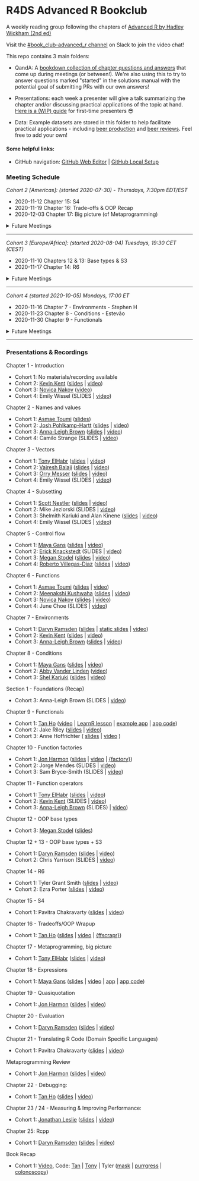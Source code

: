 # R4DS Advanced R Bookclub
A weekly reading group following the chapters of [Advanced R by Hadley Wickham (2nd ed)](https://adv-r.hadley.nz/)

Visit the [#book_club-advanced_r channel](https://r4ds.io/join) on Slack to join the video chat!

This repo contains 3 main folders:

- QandA: A [bookdown collection of chapter questions and answers](https://r4ds.github.io/bookclub-Advanced_R/QandA/docs/welcome.html) that come up during meetings (or between!). We're also using this to try to answer questions marked "started" in the solutions manual with the potential goal of submitting PRs with our own answers!

- Presentations: each week a presenter will give a talk summarizing the chapter and/or discussing practical applications of the topic at hand. [Here is a (WIP) guide](https://github.com/r4ds/bookclub-template/blob/master/Presentations/PresentationGuide.md) for first-time presenters :sunglasses:

- Data: Example datasets are stored in this folder to help facilitate practical applications - including [beer production](https://github.com/rfordatascience/tidytuesday/blob/master/data/2020/2020-03-31/readme.md) and [beer reviews](https://www.kaggle.com/rdoume/beerreviews). Feel free to add your own!

#### Some helpful links:
- GitHub navigation: [GitHub Web Editor](https://youtu.be/d41oc2OMAuI) | [GitHub Local Setup](https://www.youtube.com/watch?v=hNUNPkoledI)

### Meeting Schedule

*Cohort 2 [Americas]: (started 2020-07-30) - Thursdays, 7:30pm EDT/EST*

- 2020-11-12 Chapter 15: S4
- 2020-11-19 Chapter 16: Trade-offs & OOP Recap
- 2020-12-03 Chapter 17: Big picture (of Metaprogramming)

<details>
  <summary> Future Meetings </summary>

- 2020-12-10 Chapter 18: Expressions
- 2020-12-17 Chapter 19: Quasiquotation
- 2021-01-07 Chapter 20: Evaluation
- 2021-01-14 Chapter 21: Translating R code
- 2021-01-21 Metaprogramming Recap
- 2021-01-28 Chapter 22: Debugging
- 2021-02-04 Chapters 23 & 24: Measuring & Improving performance
- 2021-02-11 Chapter 25 Rewriting R code in C++
- 2021-02-18 Book Recap and Reflection

</details>

<hr>

*Cohort 3 [Europe/Africa]: (started 2020-08-04) Tuesdays, 19:30 CET (CEST)*

- 2020-11-10 Chapters 12 & 13: Base types & S3
- 2020-11-17 Chapter 14: R6

<details>
  <summary> Future Meetings </summary>

- 2020-12-01 Chapter 15: S4
- 2020-12-08 Chapter 16: Trade-offs & Section 3 Recap
- 2020-12-15 Chapter 17: Big picture (of Metaprogramming)
- 2020-12-22 Chapter 18: Expressions
- 2020-12-29 Chapter 19: Quasiquotation
- 2021-01-05 Chapter 20: Evaluation
- 2021-01-12 Chapter 21: Translating R code
- 2021-01-19 Section 4 Recap
- 2021-01-26 Chapter 22: Debugging
- 2021-02-02 Chapters 23 & 24: Measuring & Improving performance
- 2021-02-09 Chapter 25 Rewriting R code in C++
- 2021-02-16 Book Recap and Reflection

</details>

<hr>

*Cohort 4 (started 2020-10-05) Mondays, 17:00 ET*

- 2020-11-16 Chapter 7 - Environments - Stephen H
- 2020-11-23 Chapter 8 - Conditions - Estevão
- 2020-11-30 Chapter 9 - Functionals

<details>
  <summary> Future Meetings </summary>

- 2020-12-07 Chapter 10 - Function factories
- 2020-12-14 Chapter 11 - Function operators
- 2020-12-21 Chapter 12 - Base types (OOP)
- 2020-12-28 Chapter 13 - S3 - Roberto

</details>

<hr>

### Presentations & Recordings

Chapter 1 - Introduction

- Cohort 1: No materials/recording available
- Cohort 2: [Kevin Kent](https://twitter.com/kevin_m_kent) ([slides](https://docs.google.com/presentation/d/1oKhqSY6L6yI3yMwB4JB1eduLqu6UWPZ7Y1v32FK042I/edit?usp=sharing) | [video](https://www.youtube.com/watch?v=PCG52lU_YlA&t))
- Cohort 3: [Novica Nakov](https://twitter.com/novicanakov) ([video](https://www.youtube.com/watch?v=f6PuOnuZWBc))
- Cohort 4: Emily Wissel (SLIDES | [video](https://youtu.be/qDaJvX-Mpls))

Chapter 2 - Names and values

- Cohort 1: [Asmae Toumi](https://twitter.com/asmae_toumi) ([slides](https://r4ds.github.io/bookclub-Advanced_R/Presentations/Week02/Cohort1/Chap2slides.html#1))
- Cohort 2: [Josh Pohlkamp-Hartt](https://twitter.com/jpohlkamphartt) ([slides](https://r4ds.github.io/bookclub-Advanced_R/Presentations/Week02/Cohort2_America/Chapter2Slides.html#1) | [video](https://www.youtube.com/watch?v=pCiNj2JRK50&t))
- Cohort 3: [Anna-Leigh Brown](https://twitter.com/annaleighbrown2) ([slides](https://docs.google.com/presentation/d/1HNmri86BXWrLThgjECqHOKN7KEab01BTDZCUDT2xUo8/edit?usp=sharing) | [video](https://youtu.be/-bEXdOoxO_E))
- Cohort 4: Camilo Strange (SLIDES | [video](https://youtu.be/gcVU_F-L6zY))

Chapter 3 - Vectors

- Cohort 1: [Tony ElHabr](https://twitter.com/TonyElHabr) ([slides](https://r4ds.github.io/bookclub-Advanced_R/Presentations/Week03/Cohort1/Chap3slides.html#1) | [video](https://www.youtube.com/watch?v=pQ-xDAPEQaw))
- Cohort 2: [Vajresh Balaji](https://twitter.com/bvajresh) ([slides](https://r4ds.github.io/bookclub-Advanced_R/Presentations/Week03/Cohort2/Chapter3Slides.html#1) | [video](https://youtu.be/CpLM6SdpTFY))
- Cohort 3: [Orry Messer](https://twitter.com/orrymr) ([slides](https://r4ds.github.io/bookclub-Advanced_R/Presentations/Week03/Cohort3/Chapter_3.html#1) | [video](https://www.youtube.com/watch?v=9E4RlbW8vxU))
- Cohort 4: Emily Wissel (SLIDES | [video](https://youtu.be/LCAgxwm5Ydg))

Chapter 4 - Subsetting

- Cohort 1: [Scott Nestler](https://twitter.com/ScottNestler) ([slides](https://r4ds.github.io/bookclub-Advanced_R/Presentations/Week04/Cohort1/Chap4slides.html#1) | [video](https://www.youtube.com/watch?v=eLMpCc0t1cg))
- Cohort 2: Mike Jeziorski (SLIDES | [video](https://www.youtube.com/watch?v=Mhq-TX4eA64))
- Cohort 3: Shelmith Kariuki and Alan Kinene ([slides](https://r4ds.github.io/bookclub-Advanced_R/Presentations/Week04/Cohort3/chapter4.html#1) | [video](https://www.youtube.com/watch?v=CvvXkXiF3Ig))
- Cohort 4: Emily Wissel (SLIDES | [video](https://youtu.be/Hxghhpe9fYs))

Chapter 5 - Control flow

- Cohort 1: [Maya Gans](https://maya.rbind.io) ([slides](https://r4ds.github.io/bookclub-Advanced_R/Presentations/Week05/Cohort1/Chapter5.html#1) | [video](https://www.youtube.com/watch?v=96eY6YS_3hU))
- Cohort 2: [Erick Knackstedt](https://twitter.com/Eknackstedt) (SLIDES | [video](https://www.youtube.com/watch?v=x5I_uHnMxIk))
- Cohort 3: [Megan Stodel](www.meganstodel.com) ([slides](https://r4ds.github.io/bookclub-Advanced_R/Presentations/Week05/Cohort3/Control-Flow.pdf) | [video](https://www.youtube.com/watch?v=u6UMGWDuxDE))
- Cohort 4: [Roberto Villegas-Diaz](https://github.com/villegar) ([slides](https://r4ds.github.io/bookclub-Advanced_R/Presentations/Week05/Cohort4/Chapter5) | [video](https://youtu.be/G4YOvwsSw2Q))

Chapter 6 - Functions

- Cohort 1: [Asmae Toumi](https://twitter.com/asmae_toumi) ([slides](https://r4ds.github.io/bookclub-Advanced_R/Presentations/Week06/Cohort1/Chap6slides.html#1) | [video](https://youtu.be/UwzGhMndWzs))
- Cohort 2: [Meenakshi Kushwaha](https://twitter.com/envhealthspeak) ([slides](https://r4ds.github.io/bookclub-Advanced_R/Presentations/Week06/Cohort2/#1) | [video](https://www.youtube.com/watch?v=51PMEM4Efb8))
- Cohort 3: [Novica Nakov](https://twitter.com/novicanakov) ([slides](https://r4ds.github.io/bookclub-Advanced_R/Presentations/Week06/Cohort3/Chap6slides.html#1) | [video]())
- Cohort 4: June Choe (SLIDES | [video](https://youtu.be/lg5rzOU6lsg))

Chapter 7 - Environments

- Cohort 1: [Daryn Ramsden](https://twitter.com/thisisdaryn)  ([slides](https://r4dscommunity.shinyapps.io/environments/) | [static slides](https://r4ds.github.io/bookclub-Advanced_R/Presentations/Week07/Cohort1/Chap7Slides.html#1) | [video](https://www.youtube.com/watch?v=mk7iu1-P8ZU))
- Cohort 2: [Kevin Kent](https://twitter.com/kevin_m_kent) ([slides](https://r4ds.github.io/bookclub-Advanced_R/Presentations/Week07/Cohort2/2020_09_17_advancedR_environments.html) | [video](https://www.youtube.com/watch?v=syRMRYKN30k))
- Cohort 3: [Anna-Leigh Brown](https://twitter.com/annaleighbrown2) ([slides](https://r4ds.github.io/bookclub-Advanced_R/Presentations/Week07/Cohort3/Environments/Environments.html) | [video](https://youtu.be/fW7Di01gLhw))

Chapter 8 - Conditions

- Cohort 1: [Maya Gans](https://maya.rbind.io) ([slides](https://r4ds.github.io/bookclub-Advanced_R/Presentations/Week08/Cohort1/Chapter8.html#1) | [video](https://www.youtube.com/watch?v=mwiNe083DLU))
- Cohort 2: [Abby Vander Linden](https://twitter.com/nopeantelope?lang=en) ([video](https://youtu.be/ZFUr7YRSu2o))
- Cohort 3: [Shel Kariuki](https://twitter.com/Shel_Kariuki) ([slides](https://r4ds.github.io/bookclub-Advanced_R/Presentations/Week08/Cohort3/chapter8.html#1) | [video](https://youtu.be/UZhrsVz6wi0))

Section 1 - Foundations (Recap)

- Cohort 3: Anna-Leigh Brown (SLIDES | [video](https://youtu.be/Wt7p71_BuYY))

Chapter 9 - Functionals

- Cohort 1: [Tan Ho](https://twitter.com/_tanho) ([video](https://youtu.be/o0a6aJ4kCkU) | [LearnR lesson](https://apps.tanho.ca/app_direct/advr_w9_learnr/) | [example app](https://apps.tanho.ca/app_direct/advr_w9_app/) | [app code](https://github.com/r4ds/bookclub-Advanced_R/tree/master/Presentations/Week09/Cohort1/))
- Cohort 2: Jake Riley ([slides](https://r4ds.github.io/bookclub-Advanced_R/Presentations/Week09/Cohort2/AdvRchap09.html) | [video](https://youtu.be/YrZ13_4vUMw))
- Cohort 3: Anne Hoffrichter ( [slides](https://r4ds.github.io/bookclub-Advanced_R/Presentations/Week09/Cohort3/Chapter9Functionals.html) | [video](https://youtu.be/DUHXo527mHs) )

Chapter 10 - Function factories

- Cohort 1: [Jon Harmon](https://twitter.com/jonthegeek) ([slides](https://r4ds.github.io/bookclub-Advanced_R/Presentations/Week10/Cohort1/Chapter10.html#1) | [video](https://www.youtube.com/watch?v=enI5Ynq6olI) | [{factory}](https://cran.r-project.org/package=factory))
- Cohort 2: Jorge Mendes (SLIDES | [video](https://youtu.be/U-CoF7MCik0))
- Cohort 3: Sam Bryce-Smith (SLIDES | [video](https://youtu.be/qgn7WTITnNs))

Chapter 11 - Function operators

- Cohort 1: [Tony ElHabr](https://twitter.com/TonyElHabr) ([slides](https://r4ds.github.io/bookclub-Advanced_R/Presentations/Week11/Cohort1/Chapter11.html#1) | [video](https://www.youtube.com/watch?v=zzUY03gt_pA&feature=youtu.be))
- Cohort 2: [Kevin Kent](https://twitter.com/kevin_m_kent) (SLIDES | [video](https://youtu.be/fD1QJB2pHik))
- Cohort 3: [Anna-Leigh Brown](https://twitter.com/annaleighbrown2) (SLIDES) | [video](https://youtu.be/fW7Di01gLhw))

Chapter 12 - OOP base types
- Cohort 3: [Megan Stodel](https://twitter.com/MeganStodel) ([slides](https://github.com/MeganStodel/bookclub-Advanced_R/tree/cohort-3-base-types/Presentations/Week12/Cohort3))

Chapter 12 + 13 - OOP base types + S3

- Cohort 1: [Daryn Ramsden](https://twitter.com/thisisdaryn) ([slides](https://r4ds.github.io/bookclub-Advanced_R/Presentations/Week12/Cohort1/Advanced_R_12to13_OOP_S3.html#1) | [video](https://www.youtube.com/watch?v=Fy3JF5Em6qY&feature=youtu.be))
- Cohort 2: Chris Yarrison (SLIDES | [video](https://youtu.be/9GkgNC15EAw))

Chapter 14 - R6

- Cohort 1: Tyler Grant Smith ([slides](https://r4ds.github.io/bookclub-Advanced_R/Presentations/Week13/Cohort1/Chapter14.html#1) | [video](https://www.youtube.com/watch?v=hPjaOdprgow&feature=youtu.be))
- Cohort 2: Ezra Porter ([slides](https://r4ds.github.io/bookclub-Advanced_R/Presentations/Week13/Cohort2/Chapter-14.html#1) | [video](https://youtu.be/LVkDJ28XJUE))

Chapter 15 - S4

- Cohort 1: Pavitra Chakravarty ([slides](https://r4ds.github.io/bookclub-Advanced_R/Presentations/Week14/Cohort1/Chapter15.html#1) | [video](https://www.youtube.com/watch?v=a1jzpWiksyA&feature=youtu.be))

Chapter 16 - Tradeoffs/OOP Wrapup

- Cohort 1: [Tan Ho](https://twitter.com/_tanho) ([slides](https://r4ds.github.io/bookclub-Advanced_R/Presentations/Week15/Cohort1/AdvR-W15_Tradeoffs.html#1) | [video](https://www.youtube.com/watch?v=W1uc8HbyZvI&feature=youtu.be) | [{ffscrapr}](https://github.com/dynastyprocess/ffscrapr))

Chapter 17 - Metaprogramming, big picture

- Cohort 1: [Tony ElHabr](https://twitter.com/TonyElHabr) ([slides](https://r4ds.github.io/bookclub-Advanced_R/Presentations/Week16/Cohort1/Chapter17.html#1) | [video](https://www.youtube.com/watch?v=10gRbFMoh7g))

Chapter 18 - Expressions

- Cohort 1: [Maya Gans](https://maya.rbind.io) ([slides](https://r4ds.github.io/bookclub-Advanced_R/Presentations/Week17/Cohort1/Chapter18.html#1) | [video](https://youtu.be/2NixH3QAerQ) | [app](https://r4dscommunity.shinyapps.io/adv_r-expressions/) | [app code](https://github.com/r4ds/bookclub-Advanced_R/tree/master/Presentations/Week17/Cohort1/expressions))

Chapter 19 - Quasiquotation

- Cohort 1: [Jon Harmon](https://twitter.com/jonthegeek) ([slides](https://r4ds.github.io/bookclub-Advanced_R/Presentations/Week18/Cohort1/Chapter19.html#1) | [video](https://youtu.be/tbByqsRRvdE))

Chapter 20 - Evaluation

- Cohort 1: [Daryn Ramsden](https://twitter.com/thisisdaryn) ([slides](https://r4ds.github.io/bookclub-Advanced_R/Presentations/Week19/Cohort1/AdvRChapter20#1) | [video](https://www.youtube.com/watch?v=4En_Ypvtjqw))

Chapter 21 - Translating R Code (Domain Specific Languages)

- Cohort 1: Pavitra Chakravarty ([slides](https://r4ds.github.io/bookclub-Advanced_R/Presentations/Week20/Cohort1/Chapter21.html#1) | [video](https://www.youtube.com/watch?v=fixyitpXrwY))

Metaprogramming Review

- Cohort 1: [Jon Harmon](https://twitter.com/JonTheGeek) ([slides](https://r4ds.github.io/bookclub-Advanced_R/Presentations/Week22/cohort1/metaprogramming_review.html#1) | [video](https://www.youtube.com/watch?v=h3RNPyhIjas))

Chapter 22 - Debugging:

- Cohort 1: [Tan Ho](https://twitter.com/_tanho) ([slides](https://r4ds.github.io/bookclub-Advanced_R/Presentations/Week21/Cohort1/AdvR_Ch22_Debugging) | [video](https://www.youtube.com/watch?v=ROMefwMuqXU))

Chapter 23 / 24 - Measuring & Improving Performance:

- Cohort 1: [Jonathan Leslie](https://twitter.com/jlesliedata) ([slides](https://r4ds.github.io/bookclub-Advanced_R/Presentations/Week23/Cohort1/Chapters23-24.html) | [video](https://www.youtube.com/watch?v=YngflemRSD0))

Chapter 25: Rcpp

- Cohort 1: [Daryn Ramsden](https://twitter.com/thisisdaryn) ([slides](https://r4ds.github.io/bookclub-Advanced_R/Presentations/Week24/Cohort1/Chapter25.html) | [video](https://youtu.be/2JDeacWl1DM))

Book Recap

- Cohort 1: [Video](https://www.youtube.com/watch?v=sLWCelHpcqc), Code: [Tan](https://r4ds.github.io/bookclub-Advanced_R/Presentations/Week25/Cohort1/Tan-TIL.html) | [Tony](https://r4ds.github.io/bookclub-Advanced_R/Presentations/Week25/Cohort1/Tony-Timely.html) | Tyler ([mask](https://github.com/TylerGrantSmith/mask/tree/rewrite/R) | [purrgress](https://github.com/TylerGrantSmith/purrrgress) | [colonoscopy](https://github.com/TylerGrantSmith/colonoscopy))
